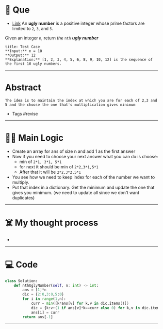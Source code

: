 # 🧩 Que
- [Link](https://leetcode.com/problems/ugly-number-ii/)
An **ugly number** is a positive integer whose prime factors are limited to `2`, `3`, and `5`.

Given an integer `n`, return _the_ `nth` _**ugly number**_
```ad-question
title: Test Case
**Input:** n = 10
**Output:** 12
**Explanation:** [1, 2, 3, 4, 5, 6, 8, 9, 10, 12] is the sequence of the first 10 ugly numbers.
```

---
# Abstract
```ad-abstract
The idea is to maintain the index at which you are for each of 2,3 and 5 and the choose the one that's multiplication gives minimum
```

- Tags #revise 
--- 
# 🕵️‍♂️ Main Logic
- Create an array for ans of size n and add 1 as the first answer
- Now if you need to choose your next answer what you can do is choose:
	- min of `2*1, 3*1, 5*1`
	- for next it should be min of `2*2,3*1,5*1`
	- After that it will be `2*2,3*2,5*1`
- You see how we need to keep index for each of the number we want to multiply.
- Put that index in a dictionary. Get the minimum and update the one that gives you minimum. (we need to update all since we don't want duplicates)

---
# ☠️ My thought process
- 
---

# 💻 Code
```python
class Solution:
    def nthUglyNumber(self, n: int) -> int:
        ans = [1]*n
        dic = {2:0,3:0,5:0}
        for i in range(1,n):
            curr = min([k*ans[v] for k,v in dic.items()])
            dic = {k:v+(1 if ans[v]*k==curr else 0) for k,v in dic.items()}
            ans[i] = curr
        return ans[-1]
```
---
